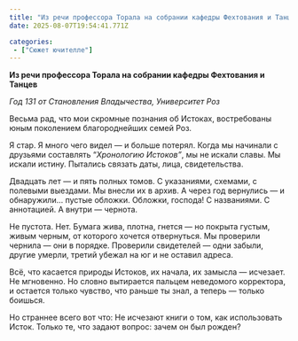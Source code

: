```yaml
---
title: "Из речи профессора Торала на собрании кафедры Фехтования и Танцев"
date: 2025-08-07T19:54:41.771Z

categories:
 - ["Сюжет ючителле"]
---
```


**Из речи профессора Торала на собрании кафедры Фехтования и Танцев**

*Год 131 от Становления Владычества, Университет Роз*

Весьма рад, что мои скромные познания об Истоках, востребованы юным
поколением благороднейших семей Роз.

Я стар. Я много чего видел — и больше потерял. Когда мы начинали с
друзьями составлять “*Хронологию Истоков”*, мы не искали славы. Мы
искали истину. Пытались связать даты, лица, свидетельства.

Двадцать лет — и пять полных томов. С указаниями, схемами, с полевыми
выездами. Мы внесли их в архив. А через год вернулись — и обнаружили...
пустые обложки. Обложки, господа! С названиями. С аннотацией. А внутри —
чернота.

Не пустота. Нет. Бумага жива, плотна, гнется — но покрыта густым, живым
черным, от которого хочется отвернуться. Мы проверили чернила — они в
порядке. Проверили свидетелей — одни забыли, другие умерли, третий
убежал на юг и не оставил адреса.

Всё, что касается природы Истоков, их начала, их замысла — исчезает. Не
мгновенно. Но словно вытирается пальцем неведомого корректора, и
остается только чувство, что раньше ты знал, а теперь — только боишься.

Но страннее всего вот что: Не исчезают книги о том, как использовать
Исток. Только те, что задают вопрос: зачем он был рожден?
